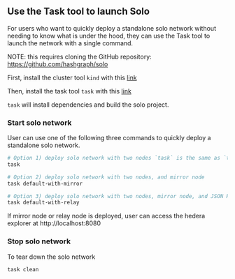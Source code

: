 ## Use the Task tool to launch Solo

For users who want to quickly deploy a standalone solo network without needing to know what is under the hood,
they can use the Task tool to launch the network with a single command.

NOTE: this requires cloning the GitHub repository: https://github.com/hashgraph/solo

First, install the cluster tool `kind` with this [link](https://kind.sigs.k8s.io/docs/user/quick-start#installation)

Then, install the task tool `task` with this [link](https://taskfile.dev/installation/)

`task` will install dependencies and build the solo project.

### Start solo network

User can use one of the following three commands to quickly deploy a standalone solo network.

```bash
# Option 1) deploy solo network with two nodes `task` is the same as `task default`
task

# Option 2) deploy solo network with two nodes, and mirror node
task default-with-mirror

# Option 3) deploy solo network with two nodes, mirror node, and JSON RPC relay
task default-with-relay
```

If mirror node or relay node is deployed, user can access the hedera explorer at http://localhost:8080

### Stop solo network

To tear down the solo network

```bash
task clean
```
